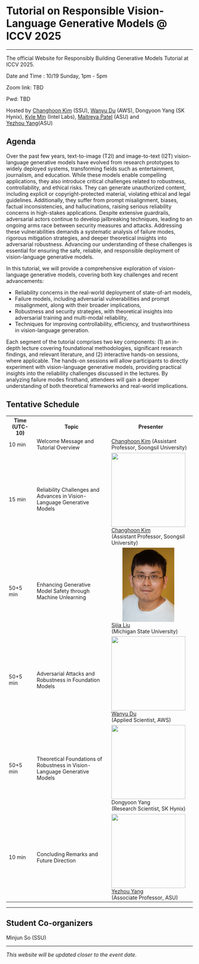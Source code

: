 # Tutorial on Responsible Vision-Language Generative Models @ ICCV 2025
---
The official Website for Responsibly Building Generative Models Tutorial at ICCV 2025.

Date and Time : 10/19 Sunday, 1pm - 5pm

Zoom link: TBD

Pwd: TBD

Hosted by [Changhoon Kim](https://www.changhoonkim.com/) (SSU), [Wanyu Du](https://wyu-du.github.io/) (AWS), Dongyoon Yang (SK Hynix), [Kyle Min](https://sites.google.com/view/kylemin) (Intel Labs), 
[Maitreya Patel](https://maitreyapatel.com/) (ASU) and      
[Yezhou Yang](https://yezhouyang.engineering.asu.edu/)(ASU) 

## Agenda
Over the past few years, text-to-image (T2I) and image-to-text (I2T) vision-language generative models have evolved from research prototypes to widely deployed systems, transforming fields such as entertainment, journalism, and education. While these models enable compelling applications, they also introduce critical challenges related to robustness, controllability, and ethical risks. They can generate unauthorized content, including explicit or copyright-protected material, violating ethical and legal guidelines. Additionally, they suffer from prompt misalignment, biases, factual inconsistencies, and hallucinations, raising serious reliability concerns in high-stakes applications. Despite extensive guardrails, adversarial actors continue to develop jailbreaking techniques, leading to an ongoing arms race between security measures and attacks. Addressing these vulnerabilities demands a systematic analysis of failure modes, rigorous mitigation strategies, and deeper theoretical insights into adversarial robustness. Advancing our understanding of these challenges is essential for ensuring the safe, reliable, and responsible deployment of vision-language generative models.

In this tutorial, we will provide a comprehensive exploration of vision-language generative models, covering both key challenges and recent advancements:
- Reliability concerns in the real-world deployment of state-of-art models,
- Failure models, including adversarial vulnerabilities and prompt misalignment, along with their broader implications,
- Robustness and security strategies, with theoretical insights into adversarial training and multi-modal reliability,
- Techniques for improving controllability, efficiency, and trustworthiness in vision-language generation.

Each segment of the tutorial comprises two key components: (1) an in-depth lecture covering foundational methodologies, significant research findings, and relevant literature, and (2) interactive hands-on sessions, where applicable. The hands-on sessions will allow participants to directly experiment with vision-language generative models, providing practical insights into the reliability challenges discussed in the lectures. By analyzing failure modes firsthand, attendees will gain a deeper
understanding of both theoretical frameworks and real-world implications.

## Tentative Schedule
<table>
	<tr>
		<th width="15%"> Time (UTC-10) </th>
		<th width="40%"> Topic </th>
		<th> Presenter </th>
	</tr>
	<tr>
    	<td> 10 min </td>
    	<td> Welcome Message and Tutorial Overview </td>
			<td valign="center"> 
			<!-- Speaker 1 Image and Link -->
			<a href="https://www.changhoonkim.com/">Changhoon Kim</a> (Assistant Professor, Soongsil University)
			</td>
	</tr>
	<tr>
		<td> 15 min </td>
		<td> Reliability Challenges and Advances in Vision-Language Generative Models  </td>
		<td valign="center"> 
			<img src="images/changhoonkim.jpg"
  style="width: 200px; height: 200px; object-fit: contain; float: left; margin-right: 10px;">
			<a href="https://www.changhoonkim.com/">Changhoon Kim</a> <br/> (Assistant Professor, Soongsil University)
		</td>
	</tr>
	<tr>
		<td> 50+5 min </td>
		<td> Enhancing Generative Model Safety through Machine Unlearning  </td>
		<td valign="center"> 
			<img  src="images/sijiaLiu.png" style="width: 200px; height: 200px; object-fit: contain; float: left; margin-right: 10px;">   
			<a href="https://lsjxjtu.github.io/">Sijia Liu</a> <br/> (Michigan State University)
		</td>
	</tr>
	<tr>
		<td> 50+5 min </td>
		<td> Adversarial Attacks and Robustness in Foundation Models  </td>
		<td valign="center"> 
			<img  src="images/Wanyu Du.jpg" style="width: 200px; height: 200px; object-fit: contain; float: left; margin-right: 10px;">   
			<a href="https://wyu-du.github.io/">Wanyu Du</a> <br/> (Applied Scientist, AWS)
		</td>
	</tr>
	<tr>
		<td> 50+5 min </td>
		<td>  Theoretical Foundations of Robustness in Vision-Language Generative Models  </td>
		<td valign="center"> 
			<img  src ="images/YangDongYoon.jpeg"  style="width: 200px; height: 200px; object-fit: contain; float: left; margin-right: 10px;">    
			<a>Dongyoon Yang</a> <br/> (Research Scientist, SK Hynix)
		</td>
	</tr>
	<tr>
		<td> 10 min </td>
		<td> Concluding Remarks and Future Direction </td>
		<td valign="center"> 
			<img  src="images/yezhouyang.webp"  style="width: 200px; height: 200px; object-fit: contain; float: left; margin-right: 10px;">   
			<a href="https://faculty.engineering.asu.edu/yezhouyang/">Yezhou Yang</a> <br/> (Associate Professor, ASU)
		</td>
	</tr>
</table>

---

## Student Co-organizers 

Minjun So (SSU)

---
*This website will be updated closer to the event date.*



